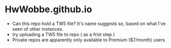 # HwWobbe.github.io
* Can this repo hold a TW5 file?  It's name suggests so, based on what I've seen of other instances.
* try uploading a TW5 file to repo ( as a frist step )
* Private repos are apparently only available to Premium ($7/month) users 
